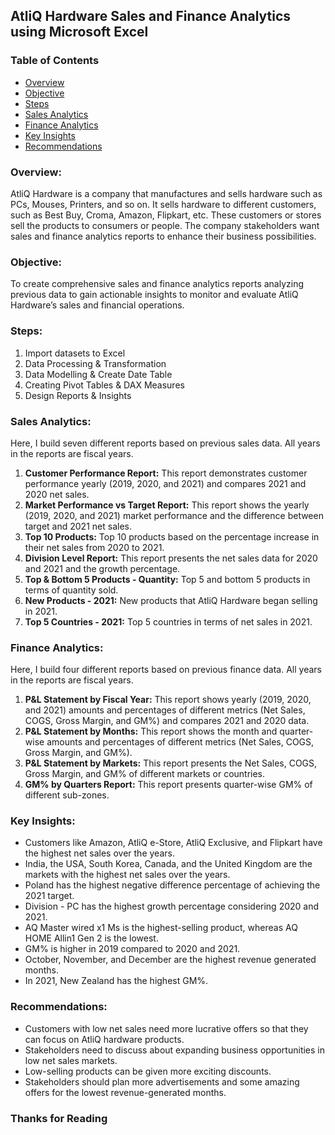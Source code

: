 ## AtliQ Hardware Sales and Finance Analytics using Microsoft Excel

### Table of Contents
- [Overview](#overview)
- [Objective](#objective)
- [Steps](#steps)
- [Sales Analytics](#sales-analytics)
- [Finance Analytics](#finance-analytics)
- [Key Insights](#key-insights)
- [Recommendations](#recommendations)

### Overview: 
AtliQ Hardware is a company that manufactures and sells hardware such as PCs, Mouses, Printers, and so on. It sells hardware to different customers, such as Best Buy, Croma, Amazon, Flipkart, etc. These customers or stores sell the products to consumers or people. The company stakeholders want sales and finance analytics reports to enhance their business possibilities.

### Objective: 
To create comprehensive sales and finance analytics reports analyzing previous data to gain actionable insights to monitor and evaluate AtliQ Hardware’s sales and financial operations.

### Steps: 
1. Import datasets to Excel
2. Data Processing & Transformation
3. Data Modelling & Create Date Table
4. Creating Pivot Tables & DAX Measures
5. Design Reports & Insights

### Sales Analytics: 
Here, I build seven different reports based on previous sales data. All years in the reports are fiscal years.
1.	**Customer Performance Report:** This report demonstrates customer performance yearly (2019, 2020, and 2021) and compares 2021 and 2020 net sales.
2.	**Market Performance vs Target Report:** This report shows the yearly (2019, 2020, and 2021) market performance and the difference between target and 2021 net sales.
3.	**Top 10 Products:** Top 10 products based on the percentage increase in their net sales from 2020 to 2021.
4.	**Division Level Report:** This report presents the net sales data for 2020 and 2021 and the growth percentage.
5.	**Top & Bottom 5 Products - Quantity:**  Top 5 and bottom 5 products in terms of quantity sold.
6.	**New Products - 2021:** New products that AtliQ Hardware began selling in 2021.
7.	**Top 5 Countries - 2021:** Top 5 countries in terms of net sales in 2021.

### Finance Analytics: 
Here, I build four different reports based on previous finance data. All years in the reports are fiscal years.
1.	**P&L Statement by Fiscal Year:** This report shows yearly (2019, 2020, and 2021) amounts and percentages of different metrics (Net Sales, COGS, Gross Margin, and GM%) and compares 2021 and 2020 data.
2.	**P&L Statement by Months:** This report shows the month and quarter-wise amounts and percentages of different metrics (Net Sales, COGS, Gross Margin, and GM%).
3.	**P&L Statement by Markets:** This report presents the Net Sales, COGS, Gross Margin, and GM% of different markets or countries.
4.	**GM% by Quarters Report:** This report presents quarter-wise GM% of different sub-zones.

### Key Insights: 
- Customers like Amazon, AtliQ e-Store, AtliQ Exclusive, and Flipkart have the highest net sales over the years.
- India, the USA, South Korea, Canada, and the United Kingdom are the markets with the highest net sales over the years.
- Poland has the highest negative difference percentage of achieving the 2021 target.
- Division - PC has the highest growth percentage considering 2020 and 2021.
- AQ Master wired x1 Ms is the highest-selling product, whereas AQ HOME Allin1 Gen 2 is the lowest.
- GM% is higher in 2019 compared to 2020 and 2021.
- October, November, and December are the highest revenue generated months.
- In 2021, New Zealand has the highest GM%.

### Recommendations: 
- Customers with low net sales need more lucrative offers so that they can focus on AtliQ hardware products.
- Stakeholders need to discuss about expanding business opportunities in low net sales markets.
- Low-selling products can be given more exciting discounts.
- Stakeholders should plan more advertisements and some amazing offers for the lowest revenue-generated months.

### Thanks for Reading
